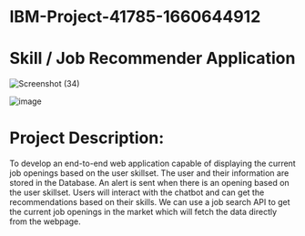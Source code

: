 # IBM-Project-41785-1660644912
# Skill / Job Recommender Application

![Screenshot (34)](https://user-images.githubusercontent.com/112375327/202412487-3663da11-bd56-413c-8858-457185a7a626.png)


![image](https://user-images.githubusercontent.com/112375327/202410507-42447dcb-ec77-4e48-9731-629e3bb81088.png)


# Project Description:
To develop an end-to-end web application capable of displaying the current job openings based on the user skillset.  The user and their information are stored in the Database.  An alert is sent when there is an opening based on the user skillset. Users will interact with the chatbot and can get the recommendations based on their skills. We can use a job search API to get the current job openings in the market which will fetch the data directly from the webpage.










